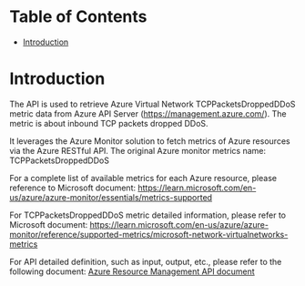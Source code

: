 # Table of Contents
- [Introduction](#introduction)


# Introduction <a name="introduction"></a>
The API is used to retrieve Azure Virtual Network TCPPacketsDroppedDDoS metric data from Azure API Server (https://management.azure.com/). The metric is about inbound TCP packets dropped DDoS. 



It leverages the Azure Monitor solution to fetch metrics of Azure resources via the Azure RESTful API. The original Azure monitor metrics name: TCPPacketsDroppedDDoS



For a complete list of available metrics for each Azure resource, please reference to Microsoft document: https://learn.microsoft.com/en-us/azure/azure-monitor/essentials/metrics-supported

For TCPPacketsDroppedDDoS metric detailed information, please refer to Microsoft document: https://learn.microsoft.com/en-us/azure/azure-monitor/reference/supported-metrics/microsoft-network-virtualnetworks-metrics

For API detailed definition, such as input, output, etc., please refer to the following document:
[Azure Resource Management API document](https://learn.microsoft.com/en-us/rest/api/monitor/metrics/list?view=rest-monitor-2023-10-01&tabs=HTTP)